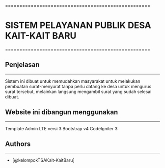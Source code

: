 ===================================================

# SISTEM PELAYANAN PUBLIK DESA KAIT-KAIT BARU

===================================================

## Penjelasan

---

Sistem ini dibuat untuk memudahkan masyarakat untuk melakukan pembuatan surat-menyurat tanpa perlu datang ke desa untuk mengurus surat tersebut, melainkan langsung mengambil surat yang sudah selesai dibuat.

## Website ini dibangun menggunakan

---

Template Admin LTE versi 3
Bootstrap v4
CodeIgniter 3

## Authors

---

- [@kelompokTSAKait-KaitBaru]
